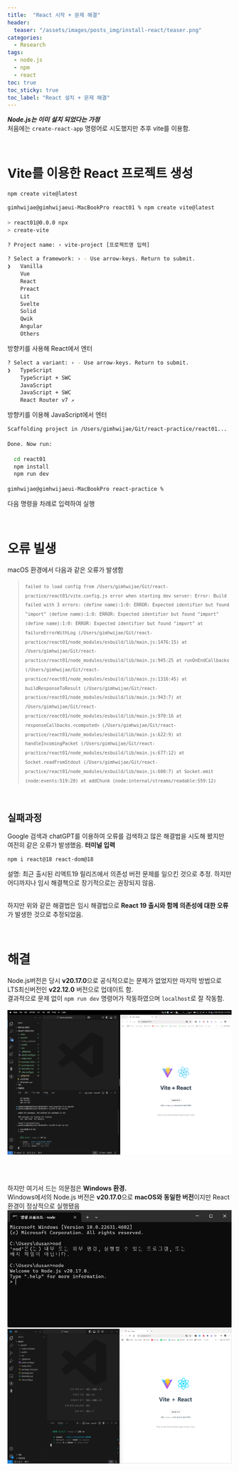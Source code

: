 ```yaml
---
title:  "React 시작 + 문제 해결"
header:
  teaser: "/assets/images/posts_img/install-react/teaser.png"
categories: 
  - Research
tags:
  - node.js
  - npm
  - react
toc: true
toc_sticky: true
toc_label: "React 설치 + 문제 해결"
---
```


***Node.js는 이미 설치 되었다는 가정***   
처음에는 `create-react-app` 명령어로 시도했지만 추후 vite를 이용함.

<br>

# Vite를 이용한 React 프로젝트 생성
```bash
npm create vite@latest
```
```bash
gimhwijae@gimhwijaeui-MacBookPro react01 % npm create vite@latest

> react01@0.0.0 npx
> create-vite

? Project name: › vite-project [프로젝트명 입력]
```
```bash
? Select a framework: › - Use arrow-keys. Return to submit.
❯   Vanilla
    Vue
    React
    Preact
    Lit
    Svelte
    Solid
    Qwik
    Angular
    Others
```
방향키를 사용해 React에서 엔터

```bash
? Select a variant: › - Use arrow-keys. Return to submit.
❯   TypeScript
    TypeScript + SWC
    JavaScript
    JavaScript + SWC
    React Router v7 ↗
```
방향키를 이용해 JavaScript에서 엔터

```bash
Scaffolding project in /Users/gimhwijae/Git/react-practice/react01...

Done. Now run:

  cd react01
  npm install
  npm run dev

gimhwijae@gimhwijaeui-MacBookPro react-practice % 
```
다음 명령을 차례로 입력하여 실행


<br>

# 오류 빌생
macOS 환경에서 다음과 같은 오류가 발생함
><sub>`failed to load config from /Users/gimhwijae/Git/react-practice/react01/vite.config.js
error when starting dev server:
Error: Build failed with 3 errors:
(define name):1:0: ERROR: Expected identifier but found "import"
(define name):1:0: ERROR: Expected identifier but found "import"
(define name):1:0: ERROR: Expected identifier but found "import"
    at failureErrorWithLog (/Users/gimhwijae/Git/react-practice/react01/node_modules/esbuild/lib/main.js:1476:15)
    at /Users/gimhwijae/Git/react-practice/react01/node_modules/esbuild/lib/main.js:945:25
    at runOnEndCallbacks (/Users/gimhwijae/Git/react-practice/react01/node_modules/esbuild/lib/main.js:1316:45)
    at buildResponseToResult (/Users/gimhwijae/Git/react-practice/react01/node_modules/esbuild/lib/main.js:943:7)
    at /Users/gimhwijae/Git/react-practice/react01/node_modules/esbuild/lib/main.js:970:16
    at responseCallbacks.<computed> (/Users/gimhwijae/Git/react-practice/react01/node_modules/esbuild/lib/main.js:622:9)
    at handleIncomingPacket (/Users/gimhwijae/Git/react-practice/react01/node_modules/esbuild/lib/main.js:677:12)
    at Socket.readFromStdout (/Users/gimhwijae/Git/react-practice/react01/node_modules/esbuild/lib/main.js:600:7)
    at Socket.emit (node:events:519:28)
    at addChunk (node:internal/streams/readable:559:12)`</sub>

<br>

## 실패과정
Google 검색과 chatGPT를 이용하여 오류를 검색하고 많은 해결법을 시도해 봤지만 여전히 같은 오류가 발생했음.
**터미널 입력**
```bash
npm i react@18 react-dom@18
```
설명: 최근 출시된 리액트19 릴리즈에서 의존성 버전 문제를 일으킨 것으로 추정. 하지만 어디까지나 임시 해결책으로 장기적으로는 권장되지 않음.   
<br>

하지만 위와 같은 해결법은 임시 해결법으로 **React 19 출시와 함께 의존성에 대한 오류**가 발생한 것으로 추정되었음.   

<br>

# 해결
Node.js버전은 당시 **v20.17.0**으로 공식적으로는 문제가 없었지만 마지막 방법으로 LTS최신버전인 **v22.12.0** 버전으로 업데이트 함.   
결과적으로 문제 없이 `npm run dev` 명령어가 작동하였으며 `localhost`로 잘 작동함.   
<br>
![Vite + React](/assets/images/posts_img/install-react/vite+react.png)

<br><br>

하지만 여기서 드는 의문점은 **Windows 환경.**   
Windows에서의 Node.js 버전은 **v20.17.0**으로 **macOS와 동일한 버전**이지만 React 환경이 정상적으로 실행됐음   
![win-node](/assets/images/posts_img/install-react/win-node.png)
![win-react](/assets/images/posts_img/install-react/win-react.png)